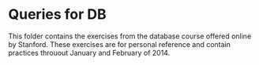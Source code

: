 # Queries for DB

This folder contains the exercises from the database course offered online by Stanford. These exercises are for personal reference and contain practices throuout January and February of 2014.
